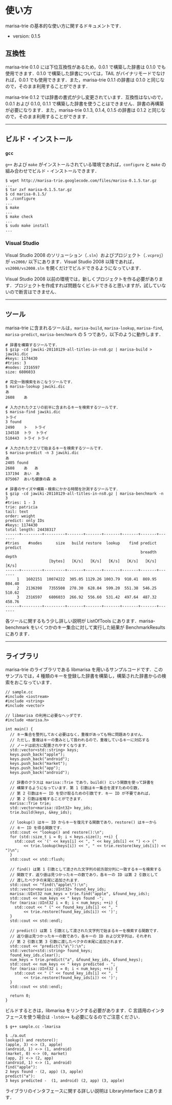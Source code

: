 # 使い方 #

marisa-trie の基本的な使い方に関するドキュメントです．

  * version: 0.1.5



## 互換性 ##

marisa-trie 0.1.0 には下位互換性があるため，0.0.1 で構築した辞書は 0.1.0 でも使用できます．0.1.0 で構築した辞書については，TAIL がバイナリモードでなければ，0.0.1 でも使用できます．また，marisa-trie 0.1.1 の辞書は 0.1.0 と同じなので，そのまま利用することができます．

marisa-trie 0.1.2 では辞書の書式が少し変更されています．互換性はないので，0.0.1 および 0.1.0, 0.1.1 で構築した辞書を使うことはできません．辞書の再構築が必要になります．また，marisa-trie 0.1.3, 0.1.4, 0.1.5 の辞書は 0.1.2 と同じなので，そのまま利用することができます．


---


## ビルド・インストール ##

### `gcc` ###

`g++` および `make` がインストールされている環境であれば，`configure` と `make` の組み合わせでビルド・インストールできます．

```
$ wget http://marisa-trie.googlecode.com/files/marisa-0.1.5.tar.gz
...
$ tar zxf marisa-0.1.5.tar.gz
$ cd marisa-0.1.5/
$ ./configure
...
$ make
...
$ make check
...
$ sudo make install
...
```

### Visual Studio ###

Visual Studio 2008 のソリューション（`.sln`）およびプロジェクト（`.vcproj`）が `vs2008/` 以下にあります．Visual Studio 2008 以降であれば，`vs2008/vs2008.sln` を開くだけでビルドできるようになっています．

Visual Studio 2008 以前の環境では，新しくプロジェクトを作る必要があります．プロジェクトを作成すれば問題なくビルドできると思いますが，試していないので断言はできません．


---


## ツール ##

marisa-trie に含まれるツールは，`marisa-build`, `marisa-lookup`, `marisa-find`, `marisa-predict`, `marisa-benchmark` の 5 つであり，以下のように動作します．

```
# 辞書を構築するツールです．
$ gzip -cd jawiki-20110129-all-titles-in-ns0.gz | marisa-build > jawiki.dic
#keys: 1174430
#tries: 3
#nodes: 2316597
size: 6806033

# 完全一致検索をおこなうツールです．
$ marisa-lookup jawiki.dic
あ
2608	あ

# 入力されたクエリの前半に含まれるキーを検索するツールです．
$ marisa-find jawiki.dic 
トライ
3 found
2490	ト	トライ
134510	トラ	トライ
510443	トライ	トライ

# 入力されたクエリで始まるキーを検索するツールです．
$ marisa-predict -n 3 jawiki.dic
あ
2405 found
2608	あ	あ
137194	あい	あ
875067	あいち健康の森	あ

# 辞書のサイズや構築・検索にかかる時間を計測するツールです．
$ gzip -cd jawiki-20110129-all-titles-in-ns0.gz | marisa-benchmark -n 3
#tries: 1 - 3
trie: patricia
tail: text
order: weight
predict: only IDs
#keys: 1174430
total length: 24438317
------+---------+---------+-------+-------+-------+-------+-------+-------
#tries    #nodes      size   build restore  lookup    find predict predict
                                                           breadth   depth
                   [bytes]   [K/s]   [K/s]   [K/s]   [K/s]   [K/s]   [K/s]
------+---------+---------+-------+-------+-------+-------+-------+-------
     1   1602151  10074222  305.05 1129.26 1003.79  910.41  869.95  804.40
     2   2136398   7355508  278.30  628.04  599.20  551.38  546.25  510.62
     3   2316597   6806033  266.92  556.60  531.42  497.64  487.32  458.76
------+---------+---------+-------+-------+-------+-------+-------+-------
```

各ツールに関するもう少し詳しい説明が ListOfTools にあります．marisa-benchmark をいくつかのキー集合に対して実行した結果が BenchmarkResults にあります．


---


## ライブラリ ##

marisa-trie のライブラリである libmarisa を用いるサンプルコードです．このサンプルでは，4 種類のキーを登録した辞書を構築し，構築された辞書からの検索をおこなっています．

```
// sample.cc
#include <iostream>
#include <string>
#include <vector>

// libmarisa の利用に必要なヘッダです．
#include <marisa.h>

int main() {
  // キー集合を整列しておく必要はなく，重複があっても特に問題ありません．
  // ただし，重複はキーの重みとして扱われるので，重複しているキーに対応する
  // ノードは前方に配置されやすくなります．
  std::vector<std::string> keys;
  keys.push_back("apple");
  keys.push_back("android");
  keys.push_back("market");
  keys.push_back("app");
  keys.push_back("android");

  // 辞書のクラスは marisa::Trie であり，build() という関数を使って辞書を
  // 構築するようになっています．第 1 引数はキー集合を渡すための引数，
  // 第 2 引数はキー ID を受け取るための引数です．キー ID が不要であれば，
  // 第 2 引数は省略することができます．
  marisa::Trie trie;
  std::vector<marisa::UInt32> key_ids;
  trie.build(keys, &key_ids);

  // lookup() はキー ID からキーを復元する関数であり，restore() はキーから
  // キー ID を得る関数です．
  std::cout << "lookup() and restore():\n";
  for (std::size_t i = 0; i < keys.size(); ++i) {
    std::cout << '(' << keys[i] << ", " << key_ids[i] << ") <-> ("
        << trie.lookup(keys[i]) << ", " << trie.restore(key_ids[i]) << ")\n";
  }
  std::cout << std::flush;

  // find() は第 1 引数として渡された文字列の前方部分列に一致するキーを検索する
  // 関数です．返り値は見つかったキーの数であり，各キーの ID は第 2 引数として
  // 渡したベクタの末尾に追加されます．
  std::cout << "find(\"apple\"):\n";
  std::vector<marisa::UInt32> found_key_ids;
  marisa::UInt32 num_keys = trie.find("apple", &found_key_ids);
  std::cout << num_keys << " keys found -";
  for (marisa::UInt32 i = 0; i < num_keys; ++i) {
    std::cout << " (" << found_key_ids[i] << ", "
        << trie.restore(found_key_ids[i]) << ')';
  }
  std::cout << std::endl;

  // predict() は第 1 引数として渡された文字列で始まるキーを検索する関数です．
  // 返り値は見つかったキーの数であり，各キーの ID および文字列は，それぞれ
  // 第 2 引数と第 3 引数に渡したベクタの末尾に追加されます．
  std::cout << "predict(\"a\"):\n";
  std::vector<std::string> found_keys;
  found_key_ids.clear();
  num_keys = trie.predict("a", &found_key_ids, &found_keys);
  std::cout << num_keys << " keys predicted - ";
  for (marisa::UInt32 i = 0; i < num_keys; ++i) {
    std::cout << " (" << found_key_ids[i] << ", "
        << trie.restore(found_key_ids[i]) << ')';
  }
  std::cout << std::endl;

  return 0;
}
```

ビルドするときは，libmarisa をリンクする必要があります．C 言語用のインタフェースを使う場合は `-lstdc++` も必要になるのでご注意ください．

```
$ g++ sample.cc -lmarisa

$ ./a.out
lookup() and restore():
(apple, 3) <-> (3, apple)
(android, 1) <-> (1, android)
(market, 0) <-> (0, market)
(app, 2) <-> (2, app)
(android, 1) <-> (1, android)
find("apple"):
2 keys found - (2, app) (3, apple)
predict("a"):
3 keys predicted -  (1, android) (2, app) (3, apple)
```

ライブラリのインタフェースに関する詳しい説明は LibraryInterface にあります．